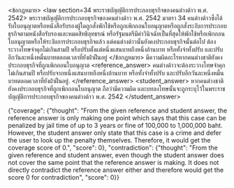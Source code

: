 <user> <ข้อกฎหมาย>
<law section=34 พระราชบัญญัติการประกอบธุรกิจของคนต่างด้าว พ.ศ. 2542> พระราชบัญญัติการประกอบธุรกิจของคนต่างด้าว พ.ศ. 2542 มาตรา 34 คนต่างด้าวซึ่งได้รับใบอนุญาตหรือหนังสือรับรองผู้ใดถูกสั่งพักใช้หรือถูกเพิกถอนใบอนุญาตหรือถูกสั่งระงับการประกอบธุรกิจตามหนังสือรับรองและหมดสิทธิอุทธรณ์ หรือรัฐมนตรีมีคำวินิจฉัยเป็นที่สุดให้พักใช้หรือเพิกถอนใบอนุญาตหรือให้ระงับการประกอบธุรกิจแล้ว แต่คนต่างด้าวนั้นยังคงประกอบธุรกิจนั้นต่อไป ต้องระวางโทษจำคุกไม่เกินสามปี หรือปรับตั้งแต่หนึ่งแสนบาทถึงหนึ่งล้านบาท หรือทั้งจำทั้งปรับ และปรับอีกวันละหนึ่งหมื่นบาทตลอดเวลาที่ยังฝ่าฝืนอยู่
</law>
</ข้อกฎหมาย>
<question> มีความผิดอะไรหากคนต่างชาติยังคงประกอบธุรกิจที่ถูกเพิกถอนใบอนุญาต </question>
<reference_answer> คนต่างด้าวจะต้องระวางโทษจำคุกไม่เกินสามปี หรือปรับจากหนึ่งแสนบาทถึงหนึ่งล้านบาท หรือทั้งจำทั้งปรับ และปรับอีกวันละหนึ่งหมื่นบาทตลอดเวลาที่ยังฝ่าฝืนอยู่. </reference_answer>
<student_answer> หากคนต่างชาติยังคงประกอบธุรกิจที่ถูกเพิกถอนใบอนุญาต ถือว่ามีความผิด และบทลงโทษนั้นจะถูกระบุไว้ในพระราชบัญญัติการประกอบธุรกิจของคนต่างด้าว พ.ศ. 2542 </student_answer>

<assistant>{"coverage": {"thought": "From the given reference and student answer, the reference answer is only making one point which says that this case can be penalized by jail time of up to 3 years or fine of 100,000 to 1,000,000 baht. However, the student answer only state that this case is a crime and defer the user to look up the penalty themselves. Therefore, it would get the coverage score of 0.", "score": 0}, "contradiction": {"thought": "From the given reference and student answer, even though the student answer does not cover the same point that the reference answer is making. It does not directly contradict the reference answer either and therefore would get the score 0 for contradiction", "score": 0}}

